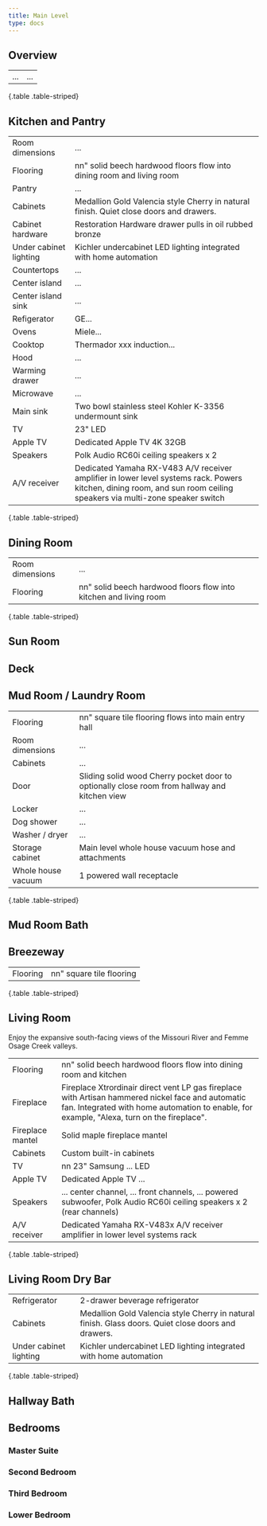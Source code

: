 ```yaml
---
title: Main Level
type: docs
---
```


## Overview

| | |
|-|-|
|...|...|
{.table .table-striped}

## Kitchen and Pantry

| | |
|-|-|
|Room dimensions|...|
|Flooring|nn" solid beech hardwood floors flow into dining room and living room| 
|Pantry|...|
|Cabinets|Medallion Gold Valencia style Cherry in natural finish. Quiet close doors and drawers.|
|Cabinet hardware|Restoration Hardware drawer pulls in oil rubbed bronze|
|Under cabinet lighting|Kichler undercabinet LED lighting integrated with home automation|
|Countertops|...|
|Center island|...|
|Center island sink|...|
|Refigerator|GE...|
|Ovens|Miele...|
|Cooktop|Thermador xxx induction...|
|Hood|...|
|Warming drawer|...|
|Microwave|...|
|Main sink|Two bowl stainless steel Kohler K-3356 undermount sink|
|TV|23" LED|
|Apple TV|Dedicated Apple TV 4K 32GB|
|Speakers|Polk Audio RC60i ceiling speakers x 2|
|A/V receiver|Dedicated Yamaha RX-V483 A/V receiver amplifier in lower level systems rack. Powers kitchen, dining room, and sun room ceiling speakers via multi-zone speaker switch|
{.table .table-striped}

## Dining Room

| | |
|-|-|
|Room dimensions|...|
|Flooring|nn" solid beech hardwood floors flow into kitchen and living room| 
{.table .table-striped}

## Sun Room

## Deck

## Mud Room / Laundry Room

| | |
|-|-|
|Flooring|nn" square tile flooring flows into main entry hall|
|Room dimensions|...|
|Cabinets|...|
|Door|Sliding solid wood Cherry pocket door to optionally close room from hallway and kitchen view|
|Locker|...|
|Dog shower|...|
|Washer / dryer|...|
|Storage cabinet|Main level whole house vacuum hose and attachments|
|Whole house vacuum|1 powered wall receptacle|
{.table .table-striped}

## Mud Room Bath

## Breezeway

| | |
|-|-|
|Flooring|nn" square tile flooring|
{.table .table-striped}

## Living Room

Enjoy the expansive south-facing views of the Missouri River and Femme Osage Creek valleys.

| | |
|-|-|
|Flooring|nn" solid beech hardwood floors flow into dining room and kitchen| 
|Fireplace|Fireplace Xtrordinair direct vent LP gas fireplace with Artisan hammered nickel face and automatic fan. Integrated with home automation to enable, for example, "Alexa, turn on the fireplace".| 
|Fireplace mantel|Solid maple fireplace mantel|
|Cabinets|Custom built-in cabinets|
|TV|nn 23" Samsung ... LED|
|Apple TV|Dedicated Apple TV ...|
|Speakers|... center channel, ... front channels, ... powered subwoofer, Polk Audio RC60i ceiling speakers x 2 (rear channels) |
|A/V receiver|Dedicated Yamaha RX-V483x A/V receiver amplifier in lower level systems rack|
{.table .table-striped}

## Living Room Dry Bar

| | |
|-|-|
|Refrigerator|2-drawer beverage refrigerator|
|Cabinets|Medallion Gold Valencia style Cherry in natural finish. Glass doors. Quiet close doors and drawers.|
|Under cabinet lighting|Kichler undercabinet LED lighting integrated with home automation|
{.table .table-striped}

## Hallway Bath

## Bedrooms

### Master Suite

### Second Bedroom

### Third Bedroom

### Lower Bedroom
